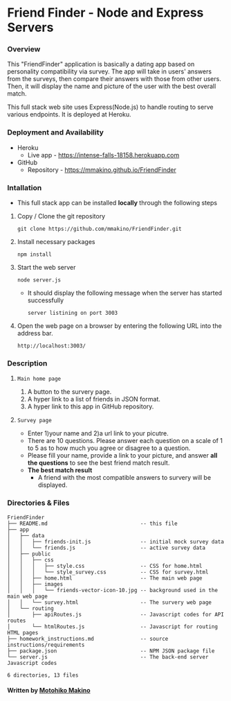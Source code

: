 # Friend Finder - Node and Express Servers

### Overview

This "FriendFinder" application is basically a dating app based on personality compatibility via survey. The app will take in users' answers from the surveys, then compare their answers with those from other users. Then, it will display the name and picture of the user with the best overall match.

This full stack web site uses Express(Node.js) to handle routing to serve various endpoints. It is deployed at Heroku.

### Deployment and Availability

* Heroku
  * Live app - https://intense-falls-18158.herokuapp.com
* GitHub
  * Repository - https://mmakino.github.io/FriendFinder

### Intallation

* This full stack app can be installed __locally__ through the following steps 

1. Copy / Clone the git repository
    ```
    git clone https://github.com/mmakino/FriendFinder.git
    ```
1. Install necessary packages
    ```
    npm install
    ```
1. Start the web server
    ```
    node server.js
    ```
    * It should display the following message when the server has started successfully
      ```
      server listining on port 3003
      ```
1. Open the web page on a browser by entering the following URL into the address bar.
    ```
    http://localhost:3003/
    ```

### Description

1. `Main home page`
   1. A button to the survery page. 
   1. A hyper link to a list of friends in JSON format.
   1. A hyper link to this app in GitHub repository.
  
1. `Survey page`
   * Enter 1)your name and 2)a url link to your picutre. 
   * There are 10 questions. Please answer each question on a scale of 1 to 5 as to how much you agree or disagree to a question.
   * Please fill your name, provide a link to your picture, and answer __all the questions__  to see the best friend match result.
   * __The best match result__
      * A friend with the most compatible answers to survery will be displayed.
    
### Directories & Files
```
FriendFinder
├── README.md                              -- this file
├── app
│   ├── data
│   │   ├── friends-init.js                -- initial mock survey data
│   │   └── friends.js                     -- active survey data
│   ├── public
│   │   ├── css
│   │   │   ├── style.css                  -- CSS for home.html
│   │   │   └── style_survey.css           -- CSS for survey.html
│   │   ├── home.html                      -- The main web page
│   │   ├── images
│   │   │   └── friends-vector-icon-10.jpg -- background used in the main web page
│   │   └── survey.html                    -- The survery web page
│   └── routing
│       ├── apiRoutes.js                   -- Javascript codes for API routes
│       └── htmlRoutes.js                  -- Javascript for routing HTML pages
├── homework_instructions.md               -- source instructions/requirements
├── package.json                           -- NPM JSON package file
└── server.js                              -- The back-end server Javascript codes

6 directories, 13 files
```

#### Written by [Motohiko Makino](https://mmakino.github.io/)